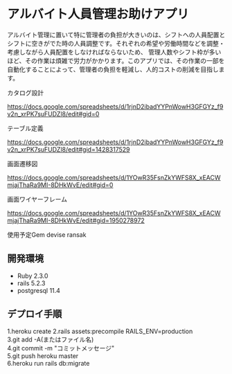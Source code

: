 # アルバイト人員管理お助けアプリ
アルバイト管理に置いて特に管理者の負担が大きいのは、シフトへの人員配置とシフトに空きがでた時の人員調整です。それぞれの希望や労働時間などを調整・考慮しながら人員配置をしなければならないため、
管理人数やシフト枠が多いほど、その作業は煩雑で労力がかかります。このアプリでは、その作業の一部を自動化することによって、管理者の負担を軽減し、人的コストの削減を目指します。


カタログ設計

https://docs.google.com/spreadsheets/d/1rjnD2ibadYYPnWowH3GFGYz_f9v2n_xrPK7suFUDZl8/edit#gid=0

テーブル定義

https://docs.google.com/spreadsheets/d/1rjnD2ibadYYPnWowH3GFGYz_f9v2n_xrPK7suFUDZl8/edit#gid=1428317529


画面遷移図

https://docs.google.com/spreadsheets/d/1YOwR35FsnZkYWFS8X_xEACWmjajThaRa9MI-8DHkWvE/edit#gid=0

画面ワイヤーフレーム

https://docs.google.com/spreadsheets/d/1YOwR35FsnZkYWFS8X_xEACWmjajThaRa9MI-8DHkWvE/edit#gid=1950278972

使用予定Gem
devise ransak



開発環境
------------

* Ruby 2.3.0
* rails 5.2.3
* postgresql 11.4

デプロイ手順
------------
1.heroku create 
2.rails assets:precompile RAILS_ENV=production  
3.git add -A(またはファイル名)  
4.git commit -m "コミットメッセージ"  
5.git push heroku master  
6.heroku run rails db:migrate
